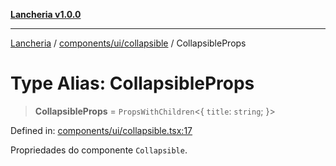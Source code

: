 [**Lancheria v1.0.0**](../../../../README.md)

***

[Lancheria](../../../../README.md) / [components/ui/collapsible](../README.md) / CollapsibleProps

# Type Alias: CollapsibleProps

> **CollapsibleProps** = `PropsWithChildren`\<\{ `title`: `string`; \}\>

Defined in: [components/ui/collapsible.tsx:17](https://github.com/eudavidreis-odev/lancheria/blob/documentacao_inicial/components/ui/collapsible.tsx#L17)

Propriedades do componente `Collapsible`.
